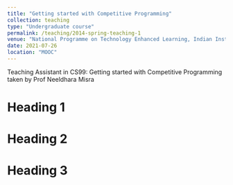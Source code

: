```yaml
---
title: "Getting started with Competitive Programming"
collection: teaching
type: "Undergraduate course"
permalink: /teaching/2014-spring-teaching-1
venue: "National Programme on Technology Enhanced Learning, Indian Institute of Science"
date: 2021-07-26
location: "MOOC"
---
```


Teaching Assistant in CS99: Getting started with Competitive Programming taken by Prof Neeldhara Misra

Heading 1
======

Heading 2
======

Heading 3
======